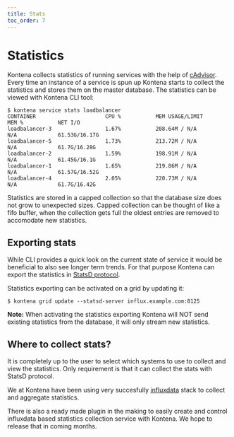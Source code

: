 ```yaml
---
title: Stats
toc_order: 7
---
```

# Statistics

Kontena collects statistics of running services with the help of [cAdvisor](https://github.com/google/cadvisor). Every time an instance of a service is spun up Kontena starts to collect the statistics and stores them on the master database. The statistics can be viewed with Kontena CLI tool:
```
$ kontena service stats loadbalancer
CONTAINER                      CPU %           MEM USAGE/LIMIT      MEM %           NET I/O        
loadbalancer-3                 1.67%           208.64M / N/A        N/A             61.53G/16.17G  
loadbalancer-5                 1.73%           213.72M / N/A        N/A             61.7G/16.28G   
loadbalancer-2                 1.59%           198.91M / N/A        N/A             61.45G/16.1G   
loadbalancer-1                 1.65%           219.86M / N/A        N/A             61.57G/16.52G  
loadbalancer-4                 2.05%           220.73M / N/A        N/A             61.7G/16.42G 
```

Statistics are stored in a capped collection so that the database size does not grow to unexpected sizes. Capped collection can be thought of like a fifo buffer, when the collection gets full the oldest entries are removed to accomodate new statistics.

## Exporting stats

While CLI provides a quick look on the current state of service it would be beneficial to also see longer term trends. For that purpose Kontena can export the statistics in [StatsD protocol](https://github.com/b/statsd_spec).

Statistics exporting can be activated on a grid by updating it:
```
$ kontena grid update --statsd-server influx.example.com:8125
```


**Note:** When activating the statistics exporting Kontena will NOT send existing statistics from the database, it will only stream new statistics.


## Where to collect stats?

It is completely up to the user to select which systems to use to collect and view the statistics. Only requirement is that it can collect the stats with StatsD protocol.

We at Kontena have been using very succesfully [influxdata](https://influxdata.com/) stack to collect and aggregate statistics.

There is also a ready made plugin in the making to easily create and control influxdata based statistics collection service with Kontena. We hope to release that in coming months.